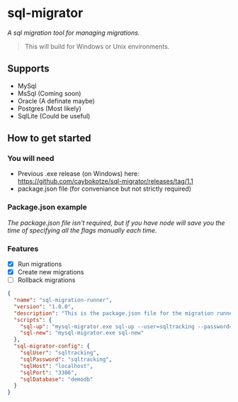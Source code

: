 # sql-migrator
*A sql migration tool for managing migrations.*

> This will build for Windows or Unix environments.

## Supports
- MySql
- MsSql (Coming soon)
- Oracle (A definate maybe)
- Postgres (Most likely)
- SqlLite (Could be useful)


## How to get started

### You will need
- Previous .exe release (on Windows) here: https://github.com/caybokotze/sql-migrator/releases/tag/1.1
- package.json file (for conveniance but not strictly required)

### Package.json example
*The package.json file isn't required, but if you have node will save you the time of specifying all the flags manually each time.*

### Features
-[X] Run migrations
-[X] Create new migrations
-[ ] Rollback migrations

```json
{
  "name": "sql-migration-runner",
  "version": "1.0.0",
  "description": "This is the package.json file for the migration runner executable to maintain variables and make them easily editable",
  "scripts": {
    "sql-up": "mysql-migrator.exe sql-up --user=sqltracking --password=sqltracking --host=localhost --port=3306 --database=demodb",
    "sql-new": "mysql-migrator.exe sql-new"
  },
  "sql-migrator-config": {
    "sqlUser": "sqltracking",
    "sqlPassword": "sqltracking",
    "sqlHost": "localhost",
    "sqlPort": "3306",
    "sqlDatabase": "demodb"
  }
}
```
